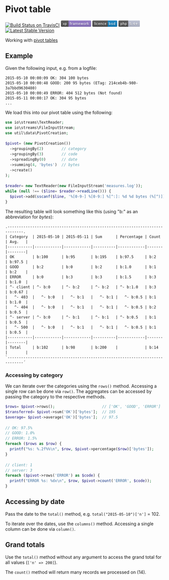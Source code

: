 Pivot table
===========

[![Build Status on TravisCI](https://secure.travis-ci.org/xp-forge/pivot.svg)](http://travis-ci.org/xp-forge/pivot)
[![XP Framework Module](https://raw.githubusercontent.com/xp-framework/web/master/static/xp-framework-badge.png)](https://github.com/xp-framework/core)
[![BSD Licence](https://raw.githubusercontent.com/xp-framework/web/master/static/licence-bsd.png)](https://github.com/xp-framework/core/blob/master/LICENCE.md)
[![Required PHP 5.4+](https://raw.githubusercontent.com/xp-framework/web/master/static/php-5_4plus.png)](http://php.net/)
[![Latest Stable Version](https://poser.pugx.org/xp-forge/pivot/version.png)](https://packagist.org/packages/xp-forge/pivot)

Working with [pivot tables](https://en.wikipedia.org/wiki/Pivot_table)

Example
-------
Given the following input, e.g. from a logfile:

```
2015-05-10 00:00:09 OK: 304 100 bytes
2015-05-10 00:00:48 GOOD: 200 95 bytes (ETag: 214ceb4b-980-3a7bbd9630480)
2015-05-10 00:00:49 ERROR: 404 512 bytes (Not found)
2015-05-11 00:00:17 OK: 304 95 bytes
...
```

We load this into our pivot table using the following:

```php
use io\streams\TextReader;
use io\streams\FileInputStream;
use util\data\PivotCreation;

$pivot= (new PivotCreation())
  ->groupingBy(2)        // category
  ->groupingBy(3)        // code
  ->spreadingBy(0)       // date
  ->summing(4, 'bytes')  // bytes
  ->create()
);

$reader= new TextReader(new FileInputStream('measures.log'));
while (null !== ($line= $reader->readLine())) {
  $pivot->add(sscanf($line, '%[0-9-] %[0-9:] %[^:]: %d %d bytes (%[^)])'));
}
```

The resulting table will look something like this (using "b:" as an abbreviation for *bytes*):

```
.-----------------------------------------------------------------------------.
| Category  | 2015-05-10 | 2015-05-11 | Sum      | Percentage | Count | Avg.   |
|-----------|------------|------------|----------|------------|-------|--------|
| OK        | b:100      | b:95       | b:195    | b:97.5     | b:2   | b:97.5 |
| GOOD      | b:2        | b:0        | b:2      | b:1.0      | b:1   | b:2    |
| ERROR     | b:0        | b:3        | b:3      | b:1.5      | b:3   | b:1.0  |
| ^- client | ^- b:0     | ^- b:2     | ^- b:2   | ^- b:1.0   | b:3   | b:0.67 |
|   ^- 403  |   ^- b:0   |   ^- b:1   |   ^- b:1 |   ^- b:0.5 | b:1   | b:1.0  |
|   ^- 404  |   ^- b:0   |   ^- b:1   |   ^- b:1 |   ^- b:0.5 | b:2   | b:0.5  |
| ^- server | ^- b:0     | ^- b:1     | ^- b:1   | ^- b:0.5   | b:1   | b:0.5  |
|   ^- 500  |   ^- b:0   |   ^- b:1   |   ^- b:1 |   ^- b:0.5 | b:1   | b:0.5  |
|-----------|------------|------------|----------|------------|-------|--------|
| Total     | b:102      | b:98       | b:200    |            | b:14  |        |
`-----------------------------------------------------------------------------´
```

### Accessing by category

We can iterate over the categories using the `rows()` method. Accessing a single row can be done via `row()`. The aggregates can be accessed by passing the category to the respective methods.

```php
$rows= $pivot->rows();                     // ['OK', 'GOOD', 'ERROR']
$transferred= $pivot->sum('OK')['bytes'];  // 195
$average= $pivot->average('OK')['bytes'];  // 97.5

// OK: 97.5%
// GOOD: 1.0%
// ERROR: 1.5%
foreach ($rows as $row) {
  printf("%s: %.2f%%\n", $row, $pivot->percentage($row)['bytes']);
}

// client: 1
// server: 3
foreach ($pivot->rows('ERROR') as $code) {
  printf("ERROR %s: %dx\n", $row, $pivot->count('ERROR', $code));
}
```

Accessing by date
-----------------
Pass the date to the `total()` method, e.g. `total("2015-05-10")['n']` = 102.

To iterate over the dates, use the `columns()` method.
Accessing a single column can be done via `column()`.

Grand totals
------------
Use the `total()` method without any argument to access the grand total for all
values (`['n' => 200]`).

The `count()` method will return many records we processed on (14).